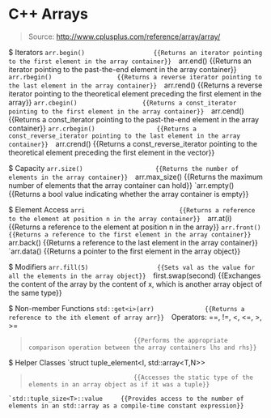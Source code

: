 # C++ Arrays

> Source: http://www.cplusplus.com/reference/array/array/

$ Iterators
    `arr.begin()                   {{Returns an iterator pointing to the first element in the array container}} 
    `arr.end()                     {{Returns an iterator pointing to the past-the-end element in the array container}} 
    `arr.rbegin()                  {{Returns a reverse iterator pointing to the last element in the array container}} 
    `arr.rend()                    {{Returns a reverse iterator pointing to the theoretical element preceding the first element in the array}} 
    `arr.cbegin()                  {{Returns a const_iterator pointing to the first element in the array container}} 
    `arr.cend()                    {{Returns a const_iterator pointing to the past-the-end element in the array container}} 
    `arr.crbegin()                 {{Returns a const_reverse_iterator pointing to the last element in the array container}} 
    `arr.crend()                   {{Returns a const_reverse_iterator pointing to the theoretical element preceding the first element in the vector}} 

$ Capacity
    `arr.size()                    {{Returns the number of elements in the array container}} 
    `arr.max_size()                {{Returns the maximum number of elements that the array container can hold}} 
    `arr.empty()                   {{Returns a bool value indicating whether the array container is empty}} 

$ Element Access
    `arri                          {{Returns a reference to the element at position n in the array container}} 
    `arr.at(i)                     {{Returns a reference to the element at position n in the array}} 
    `arr.front()                   {{Returns a reference to the first element in the array container}} 
    `arr.back()                    {{Returns a reference to the last element in the array container}} 
    `arr.data()                    {{Returns a pointer to the first element in the array object}} 

$ Modifiers
    `arr.fill(5)                   {{Sets val as the value for all the elements in the array object}} 
    `first.swap(second)            {{Exchanges the content of the array by the content of x, which is another array object of the same type}} 

$ Non-member Functions
    `std::get<i>(arr)              {{Returns a reference to the ith element of array arr}} 
    `Operators: ==, !=, <, <=, >, >=
>                                  {{Performs the appropriate comparison operation between the array containers lhs and rhs}} 

$ Helper Classes
    `struct tuple_element<I, std::array<T,N>>
>                                  {{Accesses the static type of the elements in an array object as if it was a tuple}} 
    `std::tuple_size<T>::value     {{Provides access to the number of elements in an std::array as a compile-time constant expression}} 

